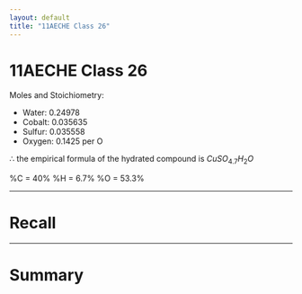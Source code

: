 ```yaml
---
layout: default
title: "11AECHE Class 26"
---
```

# 11AECHE Class 26

Moles and Stoichiometry:
* Water: 0.24978
* Cobalt: 0.035635
* Sulfur: 0.035558
* Oxygen: 0.1425 per O

$\therefore$ the empirical formula of the hydrated compound is $CuSO_4.7H_2O$


%C = 40%
%H = 6.7%
%O = 53.3%


---
# Recall







---
# Summary


